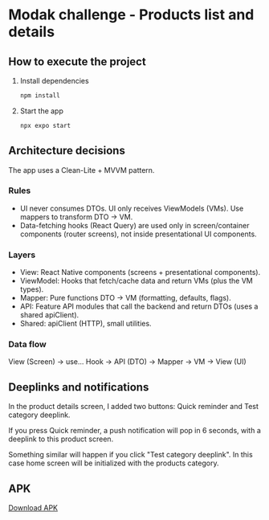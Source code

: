 # Modak challenge - Products list and details

## How to execute the project

1. Install dependencies

   ```bash
   npm install
   ```

2. Start the app

   ```bash
   npx expo start
   ```

## Architecture decisions

The app uses a Clean-Lite + MVVM pattern. 

### Rules

- UI never consumes DTOs. UI only receives ViewModels (VMs). Use mappers to transform DTO → VM.
- Data-fetching hooks (React Query) are used only in screen/container components (router screens), not inside presentational UI components.

### Layers

- View: React Native components (screens + presentational components).
- ViewModel: Hooks that fetch/cache data and return VMs (plus the VM types).
- Mapper: Pure functions DTO → VM (formatting, defaults, flags).
- API: Feature API modules that call the backend and return DTOs (uses a shared apiClient).
- Shared: apiClient (HTTP), small utilities.

### Data flow

View (Screen) → use... Hook → API (DTO) → Mapper → VM → View (UI)

## Deeplinks and notifications

In the product details screen, I added two buttons: Quick reminder and Test category deeplink.

If you press Quick reminder, a push notification will pop in 6 seconds, with a deeplink to this product screen.

Something similar will happen if you click "Test category deeplink". In this case home screen will be initialized with the products category.

## APK

[Download APK](https://drive.google.com/file/d/1zT5xQn5rBzdhpWYx4y_9eM3y-g6n-Ax7/view?usp=drive_link)